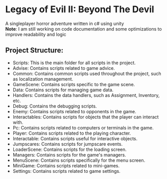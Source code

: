 # Legacy of Evil II: Beyond The Devil

A singleplayer horror adventure written in c# using unity<br/>
**Note**: I am still working on code documentation and some optimizations to improve readability and logic

## Project Structure:
<ul>
  <li>Scripts: This is the main folder for all scripts in the project.</li>
  <li>Advise: Contains scripts related to game advice.</li>
  <li>Common: Contains common scripts used throughout the project, such as localization management.</li>
  <li>GameScene: Contains scripts specific to the game scene.</li>
  <li>Data: Contains scripts for managing game data.</li>
  <li>Handlers: Contains the data handlers, such as Assignment, Inventory, etc.</li>
  <li>Debug: Contains the debugging scripts.</li>
  <li>Enemy: Contains scripts related to opponents in the game.</li>
  <li>Interactables: Contains scripts for objects that the player can interact with.</li>
  <li>Pc: Contains scripts related to computers or terminals in the game.</li>
  <li>Player: Contains scripts related to the playing character.</li>
  <li>Interactable: Contains scripts useful for interactive objects.</li>
  <li>Jumpscares: Contains scripts for jumpscare events.</li>
  <li>LoaderScene: Contains scripts for the loading screen.</li>
  <li>Managers: Contains scripts for the game's managers.</li>
  <li>MenuScene: Contains scripts specifically for the menu screen.</li>
  <li>MiniGame: Contains scripts related to mini-games.</li>
  <li>Settings: Contains scripts related to game settings.</li>
</ul>
